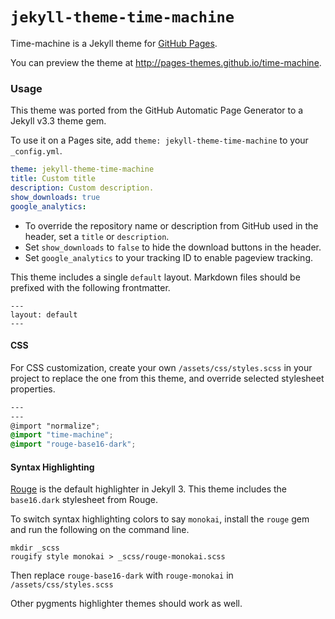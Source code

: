 # `jekyll-theme-time-machine`

Time-machine is a Jekyll theme for [GitHub Pages](https://pages.github.com).

You can preview the theme at http://pages-themes.github.io/time-machine.

### Usage

This theme was ported from the GitHub Automatic Page Generator to a Jekyll v3.3 theme gem.

To use it on a Pages site, add `theme: jekyll-theme-time-machine` to your `_config.yml`.

```yml
theme: jekyll-theme-time-machine
title: Custom title
description: Custom description.
show_downloads: true
google_analytics:
```

- To override the repository name or description from GitHub used in the header, set a `title` or `description`.
- Set `show_downloads` to `false` to hide the download buttons in the header.
- Set `google_analytics` to your tracking ID to enable pageview tracking.

This theme includes a single `default` layout. Markdown files should be prefixed with the following frontmatter.

```
---
layout: default
---

```

#### CSS

For CSS customization, create your own `/assets/css/styles.scss` in your project to replace the one from this theme, and override selected stylesheet properties.

```scss
---
---
@import "normalize";
@import "time-machine";
@import "rouge-base16-dark";
```

#### Syntax Highlighting

[Rouge](http://rouge.jneen.net/) is the default highlighter in Jekyll 3. This theme includes the `base16.dark` stylesheet from Rouge.

To switch syntax highlighting colors to say `monokai`, install the `rouge` gem and run the following on the command line.

```
mkdir _scss
rougify style monokai > _scss/rouge-monokai.scss
```

Then replace `rouge-base16-dark` with `rouge-monokai` in `/assets/css/styles.scss`

Other pygments highlighter themes should work as well.
